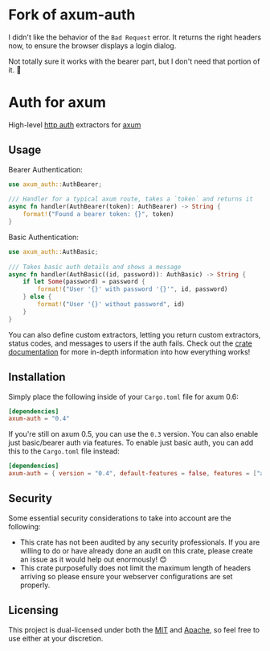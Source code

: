 # Fork of axum-auth

I didn't like the behavior of the `Bad Request` error. It returns the right headers now, to ensure the browser displays a login dialog.

Not totally sure it works with the bearer part, but I don't need that portion of it. :shrug:

# Auth for axum

High-level [http auth](https://developer.mozilla.org/en-US/docs/Web/HTTP/Authentication) extractors for [axum](https://github.com/tokio-rs/axum)

## Usage

Bearer Authentication:

```rust
use axum_auth::AuthBearer;
 
/// Handler for a typical axum route, takes a `token` and returns it
async fn handler(AuthBearer(token): AuthBearer) -> String {
    format!("Found a bearer token: {}", token)
}
```

Basic Authentication:

```rust
use axum_auth::AuthBasic;
 
/// Takes basic auth details and shows a message
async fn handler(AuthBasic((id, password)): AuthBasic) -> String {
    if let Some(password) = password {
        format!("User '{}' with password '{}'", id, password)
    } else {
        format!("User '{}' without password", id)
    }
}
```

You can also define custom extractors, letting you return custom extractors, status codes, and messages to users if the auth fails. Check out the [crate documentation](https://docs.rs/axum-auth) for more in-depth information into how everything works!

## Installation

Simply place the following inside of your `Cargo.toml` file for axum 0.6:

```toml
[dependencies]
axum-auth = "0.4"
```

If you're still on axum 0.5, you can use the `0.3` version. You can also enable just basic/bearer auth via features. To enable just basic auth, you can add this to the `Cargo.toml` file instead:

```toml
[dependencies]
axum-auth = { version = "0.4", default-features = false, features = ["auth-basic"] }
```

## Security

Some essential security considerations to take into account are the following:

- This crate has not been audited by any security professionals. If you are willing to do or have already done an audit on this crate, please create an issue as it would help out enormously! 😊
- This crate purposefully does not limit the maximum length of headers arriving so please ensure your webserver configurations are set properly.

## Licensing

This project is dual-licensed under both the [MIT](https://github.com/Owez/argi/blob/master/LICENSE-MIT) and [Apache](https://github.com/Owez/argi/blob/master/LICENSE-APACHE), so feel free to use either at your discretion.
